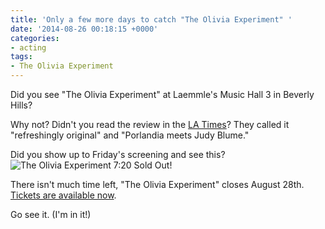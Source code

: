 ```yaml
---
title: 'Only a few more days to catch "The Olivia Experiment" '
date: '2014-08-26 00:18:15 +0000'
categories:
- acting
tags:
- The Olivia Experiment
---
```

Did you see "The Olivia Experiment" at Laemmle's Music Hall 3 in Beverly Hills?

Why not? Didn't you read the review in the [LA
Times](http://www.latimes.com/entertainment/movies/la-et-mn-olivia-experiment-movie-review-20140822-story.html)?
They called it "refreshingly original" and "Porlandia meets Judy Blume."

Did you show up to Friday's screening and see this? ![The Olivia Experiment 7:20
Sold
Out!](images/olivia-sold-out.jpg)

There isn't much time left, "The Olivia Experiment" closes August 28th. [Tickets
are available now](http://laemmle.com/films/38411).

Go see it. (I'm in it!)
